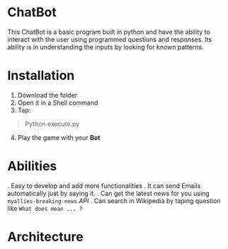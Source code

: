 # ChatBot
This ChatBot is a basic program built in python and have the ability to interact with the user using programmed questions and responses.
Its ability is in understanding the inputs by looking for known patterns.

# Installation

1. Download the folder
2. Open it in a Shell command
3. Tap:
 > Python execute.py
4. Play the game with your **Bot** 

# Abilities
 . Easy to develop and add more functionalities
 . It can send Emails automatically just by saying it.
 . Can get the latest news for you using `myallies-breaking-news` *API*
 . Can search in Wikipedia by taping question like `What does mean ... ?`

#  Architecture
